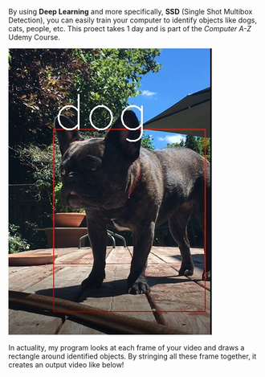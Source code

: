 By using **Deep Learning** and more specifically, **SSD** (Single Shot Multibox Detection), you can easily train your computer to identify objects like dogs, cats, people, etc. This proect takes 1 day and is part of the *Computer A-Z* Udemy Course.

![a single frame from a video of my dog](lucy2.png)

In actuality, my program looks at each frame of your video and draws a rectangle around identified objects.
By stringing all these frame together, it creates an output video like below!
